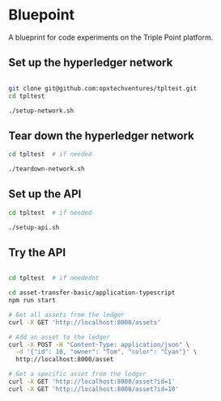 # Bluepoint

A blueprint for code experiments on the Triple Point platform.

## Set up the hyperledger network
```sh

git clone git@github.com:opxtechventures/tpltest.git
cd tpltest

./setup-network.sh

```

## Tear down the hyperledger network
```sh
cd tpltest  # if needed

./teardown-network.sh

```

## Set up the API
```sh
cd tpltest  # if needed

./setup-api.sh

```

## Try the API

```sh

cd tpltest  # if needednt

cd asset-transfer-basic/application-typescript
npm run start

# Get all assets from the ledger
curl -X GET 'http://localhost:8000/assets'

# Add an asset to the ledger
curl -X POST -H "Content-Type: application/json" \
  -d '{"id": 10, "owner": "Tom", "color": "Cyan"}' \
  http://localhost:8000/asset

# Get a specific asset from the ledger
curl -X GET 'http://localhost:8000/asset?id=1'
curl -X GET 'http://localhost:8000/asset?id=10'

```
